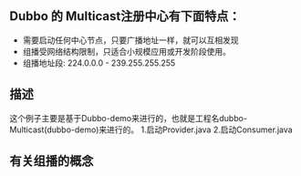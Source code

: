 ## Dubbo 的 Multicast注册中心有下面特点：
   
* 需要启动任何中心节点，只要广播地址一样，就可以互相发现
* 组播受网络结构限制，只适合小规模应用或开发阶段使用。
* 组播地址段: 224.0.0.0 - 239.255.255.255

## 描述

这个例子主要是基于Dubbo-demo来进行的，也就是工程名dubbo-Multicast(dubbo-demo)来进行的。
1.启动Provider.java
2.启动Consumer.java

## 有关组播的概念


